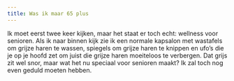 ```yaml
---
title: Was ik maar 65 plus
---
```

Ik moet eerst twee keer kijken, maar het staat er toch echt: wellness voor senioren. Als ik naar binnen kijk zie ik een normale kapsalon met wastafels om grijze haren te wassen, spiegels om grijze haren te knippen en ufo’s die je op je hoofd zet om juist die grijze haren moeiteloos te verbergen. Dat grijs zit wel snor, maar wat het nu speciaal voor senioren maakt? Ik zal toch nog even geduld moeten hebben. 
